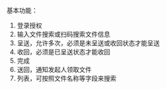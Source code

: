 基本功能：
1. 登录授权
2. 输入文件搜索或扫码搜索文件信息
3. 呈送，允许多次，必须是未呈送或收回状态才能呈送
4. 收回，必须是已呈送状态才能收回
5. 完成
6. 送回，通知发起人领取文件
7. 列表，可按照文件名称等字段来搜索

